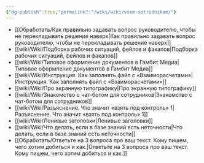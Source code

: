 ```yaml
---
{"dg-publish":true,"permalink":"/wiki/wiki/vsem-sotrudnikam/"}
---
```


- [[Обработать/Как правильно задавать вопрос руководителю, чтобы не перекладывать решение наверх\|Как правильно задавать вопрос руководителю, чтобы не перекладывать решение наверх]]
- [[wiki/Wiki/Подборка рабочих ситуаций, фейлов и факапов\|Подборка рабочих ситуаций, фейлов и факапов]]
- [[wiki/Wiki/Типовое оформление документов в Гамбит Медиа\|Типовое оформление документов в Гамбит Медиа]]
- [[wiki/Wiki/Инструкция. Как заполнять файл с «Взаиморасчетами»\|Инструкция. Как заполнять файл с «Взаиморасчетами»]]
- [[wiki/Wiki/Про экранную типографику\|Про экранную типографику]]
- [[wiki/Wiki/Знакомство с чат-ботом для сотрудников\|Знакомство с чат-ботом для сотрудников]]
- [[wiki/Wiki/Разъяснение. Что значит «взять под контроль» 1\|Разъяснение. Что значит «взять под контроль» 1]]
- [[wiki/Wiki/Ленивые заголовки\|Ленивые заголовки]]
- [[wiki/Wiki/Что делать, если в базе знаний есть неточности\|Что делать, если в базе знаний есть неточности]]
- [[Обработать/Ответьте на 3 вопроса про ваш текст. Кому пишем, чего хотим добиться и как.\|Ответьте на 3 вопроса про ваш текст. Кому пишем, чего хотим добиться и как.]]